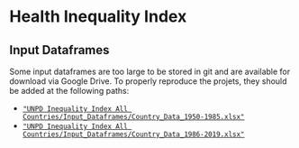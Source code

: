 # Health Inequality Index

## Input Dataframes

Some input dataframes are too large to be stored in git and are available for download via Google Drive. To properly reproduce the projets, they should be added at the following paths:

- [`"UNPD Inequality Index All Countries/Input_Dataframes/Country_Data_1950-1985.xlsx"`](drivelink1)
- [`"UNPD Inequality Index All Countries/Input_Dataframes/Country_Data_1986-2019.xlsx"`](drivelink2)
